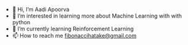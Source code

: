 - 👋 Hi, I’m Aadi Apoorva 
- 👀 I’m interested in learning more about Machine Learning with with python
- 🌱 I’m currently learning Reinforcement Learning 
- 📫 How to reach me fibonaccihatake@gmail.com


<!---
Species0/Species0 is a ✨ special ✨ repository because its `README.md` (this file) appears on your GitHub profile.
You can click the Preview link to take a look at your changes.
--->
